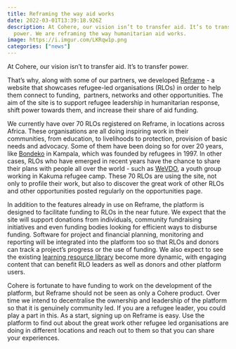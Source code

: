 ```yaml
---
title: Reframing the way aid works
date: 2022-03-01T13:39:18.926Z
description: At Cohere, our vision isn’t to transfer aid. It’s to transfer
  power. We are reframing the way humanitarian aid works.
image: https://i.imgur.com/LKRqw1p.png
categories: ["news"]
---
```


<!--StartFragment-->

At Cohere, our vision isn’t to transfer aid. It’s to transfer power.

That’s why, along with some of our partners, we developed [Reframe](http://www.reframe.network/) - a website that showcases refugee-led organisations (RLOs) in order to help them connect to funding,  partners, networks and other opportunities. The aim of the site is to support refugee leadership in humanitarian response, shift power towards them, and increase their share of aid funding.

We currently have over 70 RLOs registered on Reframe, in locations across Africa. These organisations are all doing inspiring work in their communities, from education, to livelihoods to protection, provision of basic needs and advocacy. Some of them have been doing so for over 20 years, like [Bondeko](https://www.reframe.network/profile.php?org=Bondeko) in Kampala, which was founded by refugees in 1997. In other cases, RLOs who have emerged in recent years have the chance to share their plans with people all over the world - such as [WeVDO](https://www.reframe.network/profile.php?org=WeVDO), a youth group working in Kakuma refugee camp. These 70 RLOs are using the site, not only to profile their work, but also to discover the great work of other RLOs and other opportunities posted regularly on the opportunities page.

In addition to the features already in use on Reframe, the platform is designed to facilitate funding to RLOs in the near future. We expect that the site will support donations from individuals, community fundraising initiatives and even funding bodies looking for efficient ways to disburse funding. Software for project and financial planning, monitoring and reporting will be integrated into the platform too so that RLOs and donors can track a project’s progress or the use of funding. We also expect to see the existing [learning resource library](https://www.reframe.network/repository.php) become more dynamic, with engaging content that can benefit RLO leaders as well as donors and other platform users.

Cohere is fortunate to have funding to work on the development of the platform, but Reframe should not be seen as only a Cohere product. Over time we intend to decentralise the ownership and leadership of the platform so that it is genuinely community led. If you are a refugee leader, you could play a part in this. As a start, signing up on Reframe is easy. Use the platform to find out about the great work other refugee led organisations are doing in different locations and reach out to them so that you can share your experiences.

<!--EndFragment-->

